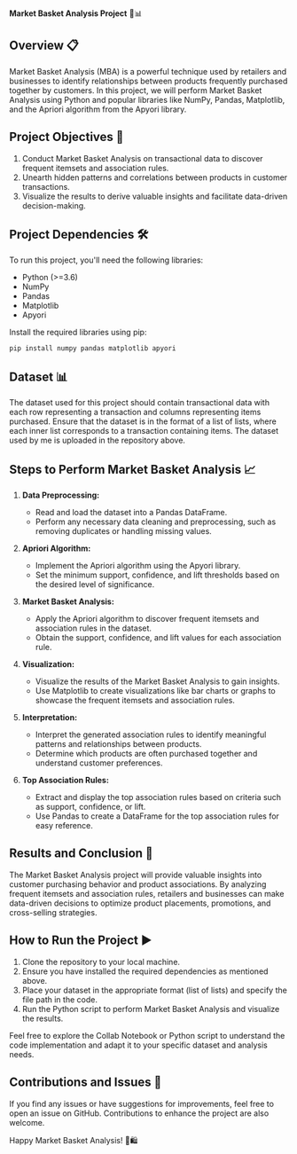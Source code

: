 **Market Basket Analysis Project** 🛒📊

## Overview 📋

Market Basket Analysis (MBA) is a powerful technique used by retailers and businesses to identify relationships between products frequently purchased together by customers. In this project, we will perform Market Basket Analysis using Python and popular libraries like NumPy, Pandas, Matplotlib, and the Apriori algorithm from the Apyori library.

## Project Objectives 🎯

1. Conduct Market Basket Analysis on transactional data to discover frequent itemsets and association rules.
2. Unearth hidden patterns and correlations between products in customer transactions.
3. Visualize the results to derive valuable insights and facilitate data-driven decision-making.

## Project Dependencies 🛠️

To run this project, you'll need the following libraries:

- Python (>=3.6)
- NumPy
- Pandas
- Matplotlib
- Apyori

Install the required libraries using pip:

```
pip install numpy pandas matplotlib apyori
```

## Dataset 📊

The dataset used for this project should contain transactional data with each row representing a transaction and columns representing items purchased. Ensure that the dataset is in the format of a list of lists, where each inner list corresponds to a transaction containing items.
The dataset used by me is uploaded in the repository above.

## Steps to Perform Market Basket Analysis 📈

1. **Data Preprocessing:**
   - Read and load the dataset into a Pandas DataFrame.
   - Perform any necessary data cleaning and preprocessing, such as removing duplicates or handling missing values.

2. **Apriori Algorithm:**
   - Implement the Apriori algorithm using the Apyori library.
   - Set the minimum support, confidence, and lift thresholds based on the desired level of significance.

3. **Market Basket Analysis:**
   - Apply the Apriori algorithm to discover frequent itemsets and association rules in the dataset.
   - Obtain the support, confidence, and lift values for each association rule.

4. **Visualization:**
   - Visualize the results of the Market Basket Analysis to gain insights.
   - Use Matplotlib to create visualizations like bar charts or graphs to showcase the frequent itemsets and association rules.

5. **Interpretation:**
   - Interpret the generated association rules to identify meaningful patterns and relationships between products.
   - Determine which products are often purchased together and understand customer preferences.

6. **Top Association Rules:**
   - Extract and display the top association rules based on criteria such as support, confidence, or lift.
   - Use Pandas to create a DataFrame for the top association rules for easy reference.

## Results and Conclusion 📝

The Market Basket Analysis project will provide valuable insights into customer purchasing behavior and product associations. By analyzing frequent itemsets and association rules, retailers and businesses can make data-driven decisions to optimize product placements, promotions, and cross-selling strategies.

## How to Run the Project ▶️

1. Clone the repository to your local machine.
2. Ensure you have installed the required dependencies as mentioned above.
3. Place your dataset in the appropriate format (list of lists) and specify the file path in the code.
4. Run the Python script to perform Market Basket Analysis and visualize the results.

Feel free to explore the Collab Notebook or Python script to understand the code implementation and adapt it to your specific dataset and analysis needs.

## Contributions and Issues 🤝

If you find any issues or have suggestions for improvements, feel free to open an issue on GitHub. Contributions to enhance the project are also welcome.

Happy Market Basket Analysis! 🛒🛍️
